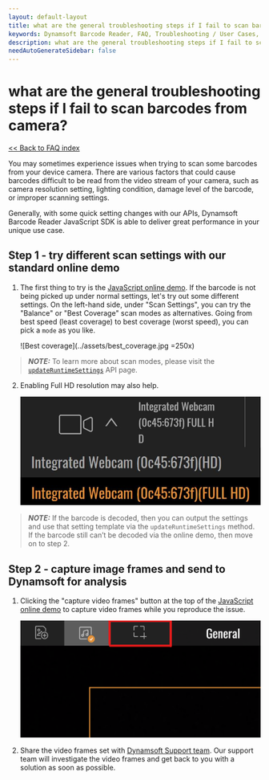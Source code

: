 ```yaml
---
layout: default-layout
title: what are the general troubleshooting steps if I fail to scan barcodes from camera?
keywords: Dynamsoft Barcode Reader, FAQ, Troubleshooting / User Cases, general troubleshooting, decode fails
description: what are the general troubleshooting steps if I fail to scan barcodes from camera?
needAutoGenerateSidebar: false
---
```


# what are the general troubleshooting steps if I fail to scan barcodes from camera?

[<< Back to FAQ index](index.md)


You may sometimes experience issues when trying to scan some barcodes from your device camera. There are various factors that could cause barcodes difficult to be read from the video stream of your camera, such as camera resolution setting, lighting condition, damage level of the barcode, or improper scanning settings.

Generally, with some quick setting changes with our APIs, Dynamsoft Barcode Reader JavaScript SDK is able to deliver great performance in your unique use case.

## Step 1 - try different scan settings with our standard online demo
1. The first thing to try is the [JavaScript online demo](https://demo.dynamsoft.com/barcode-reader-js/). If the barcode is not being picked up under normal settings, let's try out some different settings. On the left-hand side, under "Scan Settings", you can try the "Balance" or "Best Coverage" scan modes as alternatives. Going from best speed (least coverage) to best coverage (worst speed), you can pick a `mode` as you like. 

      ![Best coverage](../assets/best_coverage.jpg =250x)

> **_NOTE:_**  To learn more about scan modes, please visit the [`updateRuntimeSettings`](../api-reference/BarcodeReader.md#updateruntimesettings) API page.

2. Enabling Full HD resolution may also help.

      ![Full HD](../assets/full_hd.jpg)

> **_NOTE:_** If the barcode is decoded, then you can output the settings and use that setting template via the `updateRuntimeSettings` method. If the barcode still can’t be decoded via the online demo, then move on to step 2.

## Step 2 - capture image frames and send to Dynamsoft for analysis

1.  Clicking the "capture video frames" button at the top of the [JavaScript online demo](https://demo.dynamsoft.com/barcode-reader-js/) to capture video frames while you reproduce the issue.

      ![Frames crop](../assets/frames-crop.png)

2. Share the video frames set with [Dynamsoft Support team](https://www.dynamsoft.com/company/contact/). Our support team will investigate the video frames and get back to you with a solution as soon as possible.

